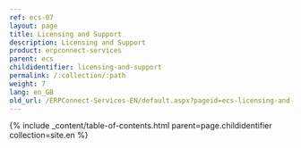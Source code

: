 ```yaml
---
ref: ecs-07
layout: page
title: Licensing and Support
description: Licensing and Support
product: erpconnect-services
parent: ecs
childidentifier: licensing-and-support
permalink: /:collection/:path
weight: 7
lang: en_GB
old_url: /ERPConnect-Services-EN/default.aspx?pageid=ecs-licensing-and-support
---
```


{% include _content/table-of-contents.html parent=page.childidentifier collection=site.en %}

